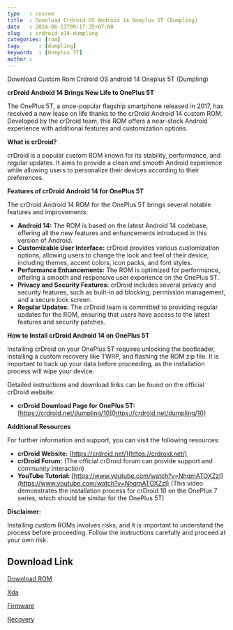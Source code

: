 ```yaml
---
type   : cusrom
title  : Download Crdroid OS Android 14 Oneplus 5T (Dumpling)
date   : 2024-06-13T09:17:35+07:00
slug   : crdroid-a14-dumpling
categories: [rom]
tags      : [dumpling]
keywords  : [Oneplus 5T]
author :
---
```


Download Custom Rom Crdroid OS android 14 Oneplus 5T (Dumpling)

**crDroid Android 14 Brings New Life to OnePlus 5T**

The OnePlus 5T, a once-popular flagship smartphone released in 2017, has received a new lease on life thanks to the crDroid Android 14 custom ROM. Developed by the crDroid team, this ROM offers a near-stock Android experience with additional features and customization options.

**What is crDroid?**

crDroid is a popular custom ROM known for its stability, performance, and regular updates. It aims to provide a clean and smooth Android experience while allowing users to personalize their devices according to their preferences.

**Features of crDroid Android 14 for OnePlus 5T**

The crDroid Android 14 ROM for the OnePlus 5T brings several notable features and improvements:

* **Android 14:** The ROM is based on the latest Android 14 codebase, offering all the new features and enhancements introduced in this version of Android.
* **Customizable User Interface:** crDroid provides various customization options, allowing users to change the look and feel of their device, including themes, accent colors, icon packs, and font styles.
* **Performance Enhancements:** The ROM is optimized for performance, offering a smooth and responsive user experience on the OnePlus 5T.
* **Privacy and Security Features:** crDroid includes several privacy and security features, such as built-in ad blocking, permission management, and a secure lock screen.
* **Regular Updates:** The crDroid team is committed to providing regular updates for the ROM, ensuring that users have access to the latest features and security patches.

**How to Install crDroid Android 14 on OnePlus 5T**

Installing crDroid on your OnePlus 5T requires unlocking the bootloader, installing a custom recovery like TWRP, and flashing the ROM zip file. It is important to back up your data before proceeding, as the installation process will wipe your device.

Detailed instructions and download links can be found on the official crDroid website:

* **crDroid Download Page for OnePlus 5T:** [https://crdroid.net/dumpling/10](https://crdroid.net/dumpling/10)

**Additional Resources**

For further information and support, you can visit the following resources:

* **crDroid Website:** [https://crdroid.net/](https://crdroid.net/)
* **crDroid Forum:** (The official crDroid forum can provide support and community interaction)
* **YouTube Tutorial:** [https://www.youtube.com/watch?v=NhqmATOXZzI](https://www.youtube.com/watch?v=NhqmATOXZzI) (This video demonstrates the installation process for crDroid 10 on the OnePlus 7 series, which should be similar for the OnePlus 5T)

**Disclaimer:**

Installing custom ROMs involves risks, and it is important to understand the process before proceeding. Follow the instructions carefully and proceed at your own risk.

## Download Link
[Download ROM](https://sourceforge.net/projects/crdroid/files/dumpling/10.x/)

[Xda](https://forum.xda-developers.com/oneplus-5t/development/rom-crdroid-android-7-t4171489)

[Firmware](https://sourceforge.net/projects/crdroid/files/dumpling/6.x/firmware/firmware_10.0.1_oneplus5T.zip/download)

[Recovery](https://orangefox.download/device/dumpling)
